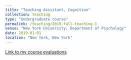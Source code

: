 ```yaml
---
title: "Teaching Assistant, Cognition"
collection: teaching
type: "Undergraduate course"
permalink: /teaching/2019-fall-teaching-1
venue: "New York University, Department of Psychology"
date: 2019-01-01
location: "New York, New York"
---
```

[Link to my course evaluations](../carolinemyers.github.io/files/Myers_Evaluations_Cog2020.pdf) 
